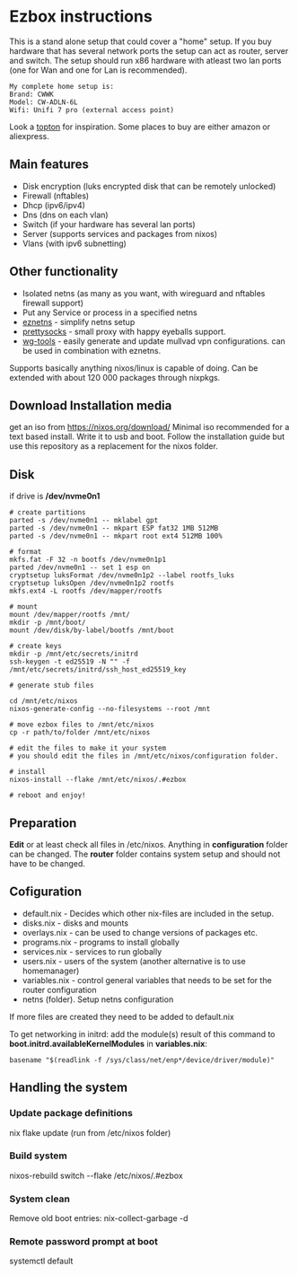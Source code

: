 # Ezbox instructions
This is a stand alone setup that could cover a "home" setup. If you buy hardware that has several network ports the setup can act as router, server and switch. The setup should run x86 hardware with atleast two lan ports (one for Wan and one for Lan is recommended).

    My complete home setup is:
    Brand: CWWK 
    Model: CW-ADLN-6L
    Wifi: Unifi 7 pro (external access point)

Look a [topton](https://www.toptonpc.com/product-category/industrial-mini-pc/) for inspiration. Some places to buy are either amazon or aliexpress.

## Main features
* Disk encryption (luks encrypted disk that can be remotely unlocked)
* Firewall (nftables)
* Dhcp (ipv6/ipv4)
* Dns (dns on each vlan)
* Switch (if your hardware has several lan ports)
* Server (supports services and packages from nixos)
* Vlans (with ipv6 subnetting)

## Other functionality
* Isolated netns (as many as you want, with wireguard and nftables firewall support)
* Put any Service or process in a specified netns
* [eznetns](https://github.com/kalken/eznetns) - simplify netns setup
* [prettysocks](https://github.com/twisteroidambassador/prettysocks) -  small proxy with happy eyeballs support.
* [wg-tools](https://github.com/mullvad/wg-tools) - easily generate and update mullvad vpn configurations. can be used in combination with eznetns. 

Supports basically anything nixos/linux is capable of doing. Can be extended with about 120 000 packages through nixpkgs. 


## Download Installation media
get an iso from https://nixos.org/download/
Minimal iso recommended for a text based install. Write it to usb and boot. Follow the installation guide but use this repository as a replacement for the nixos folder.

## Disk
if drive is **/dev/nvme0n1**
    
    # create partitions   
    parted -s /dev/nvme0n1 -- mklabel gpt
    parted -s /dev/nvme0n1 -- mkpart ESP fat32 1MB 512MB
    parted -s /dev/nvme0n1 -- mkpart root ext4 512MB 100%
    
    # format
    mkfs.fat -F 32 -n bootfs /dev/nvme0n1p1
    parted /dev/nvme0n1 -- set 1 esp on
    cryptsetup luksFormat /dev/nvme0n1p2 --label rootfs_luks
    cryptsetup luksOpen /dev/nvme0n1p2 rootfs
    mkfs.ext4 -L rootfs /dev/mapper/rootfs
    
    # mount
    mount /dev/mapper/rootfs /mnt/
    mkdir -p /mnt/boot/
    mount /dev/disk/by-label/bootfs /mnt/boot
    
    # create keys
    mkdir -p /mnt/etc/secrets/initrd
    ssh-keygen -t ed25519 -N "" -f /mnt/etc/secrets/initrd/ssh_host_ed25519_key

    # generate stub files
    
    cd /mnt/etc/nixos
    nixos-generate-config --no-filesystems --root /mnt
    
    # move ezbox files to /mnt/etc/nixos
    cp -r path/to/folder /mnt/etc/nixos
    
    # edit the files to make it your system
    # you should edit the files in /mnt/etc/nixos/configuration folder.
    
    # install
    nixos-install --flake /mnt/etc/nixos/.#ezbox

    # reboot and enjoy!
    


## Preparation

**Edit** or at least check all files in /etc/nixos.
Anything in **configuration** folder can be changed. The **router** folder contains system setup and should not have to be changed.

## Cofiguration
* default.nix - Decides which other nix-files are included in the setup.
* disks.nix - disks and mounts
* overlays.nix - can be used to change versions of packages etc.
* programs.nix - programs to install globally
* services.nix - services to run globally
* users.nix - users of the system (another alternative is to use homemanager)
* variables.nix - control general variables that needs to be set for the router configuration
* netns (folder). Setup netns configuration

If more files are created they need to be added to default.nix

To get networking in initrd: add the module(s) result of this command to **boot.initrd.availableKernelModules** in **variables.nix**: 
    
    basename "$(readlink -f /sys/class/net/enp*/device/driver/module)"

## Handling the system

### Update package definitions
nix flake update (run from /etc/nixos folder)

### Build system
nixos-rebuild switch --flake /etc/nixos/.#ezbox

### System clean
Remove old boot entries: nix-collect-garbage -d

### Remote password prompt at boot
systemctl default
